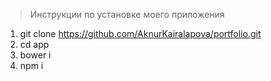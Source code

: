 > Инструкции по установке моего приложения

1. git clone https://github.com/AknurKairalapova/portfolio.git
2. cd app
3. bower i
4. npm i